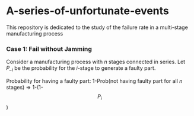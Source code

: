 # A-series-of-unfortunate-events
This repository is dedicated to the study of the failure rate in a multi-stage manufacturing process

### Case 1: Fail without Jamming

Consider a manufacturing process with *n* stages connected in series. Let *P_<sub>i</sub>* be the probability for the *i*-stage to generate a faulty part. 

Probability for having a faulty part: 
    1-Prob(not having faulty part for all *n* stages) 
=>  1-(1-$$P_i$$)
